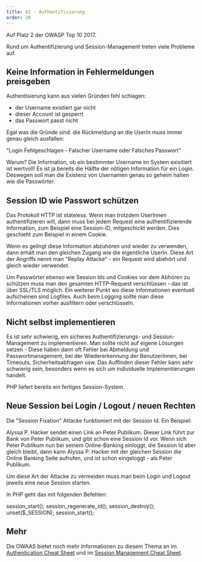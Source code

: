 ```yaml
---
title: A2 - Authentifizierung
order: 20
---
```


Auf Platz 2 der OWASP Top 10 2017.


Rund um Authentifizierung und Session-Management treten viele Probleme auf.

## Keine Information in Fehlermeldungen preisgeben

Authentisierung kann aus vielen Gründen fehl schlagen: 

* der Username existiert gar nicht
* dieser Account ist gesperrt
* das Passwort passt nicht

Egal was die Gründe sind: die Rückmeldung an die UserIn muss immer genau gleich ausfallen:

  "Login Fehlgeschlagen - Falscher Username oder Falsches Passwort"

Warum? Die Information, ob ein bestimmter Username im System exisitiert ist wertvoll! Es
ist ja bereits die Hälfte der nötigen Information für ein Login. Deswegen soll man die Existenz
von Usernamen genau so geheim halten wie die Passwörter.

## Session ID wie Passwort schützen

Das Protokoll HTTP ist stateless.  Wenn man trotzdem UserInnen authentifizieren
will, dann muss bei jedem Request eine authentifizierende Information, zum Beispiel eine Session-ID,
mitgeschickt werden.  Dies geschieht zum Beispiel in einem Cookie.  

Wenn es gelingt diese Information abzuhören und wieder zu verwenden, 
dann erhält man den gleichen Zugang wie die eigentliche UserIn. Diese
Art der Angriffs nennt man "Replay Attacke" - ein Request wird abehört und
gleich wieder verwendet.

Um Passwörter ebenso wie Session Ids und Cookies vor dem Abhören zu 
schützen muss man den gesamten HTTP-Request verschlüssen - das ist über SSL/TLS möglich.
Ein weiterer Punkt wo diese Informationen eventuell aufscheinen sind Logfiles.
Auch beim Logging sollte man diese Informationen vorher ausfiltern oder verschlüsseln.

## Nicht selbst implementieren

Es ist sehr schwierig, ein sicheres Authentifizierungs- und Session-Management zu implementieren. Man sollte nicht auf eigene Lösungen setzen - Diese haben dann oft Fehler bei Abmeldung und Passwortmanagement, bei der Wiedererkennung der BenutzerInnen, bei Timeouts, Sicherheitsabfragen usw. Das Auffinden dieser Fehler kann sehr schwierig sein, besonders wenn es sich um individuelle Implementierungen handelt.

PHP liefert bereits ein fertiges Session-System.

## Neue Session bei Login / Logout / neuen Rechten

Die "Session Fixation" Attacke funktioniert mit der Session Id. Ein Beispiel:

Alyssa P. Hacker sendet einen Link an Peter Publikum. Dieser Link führt
zur Bank von Peter Publikum, und gibt schon eine Session Id vor. Wenn sich
Peter Publikum nun bei seinem Online-Banking einloggt, die Session Id aber
gleich bleibt, dann kann Alyssa P. Hacker mit der gleichen Session die Online Banking
Seite aufrufen, und ist schon eingeloggt - als Peter Publikum.

Um diese Art der Attacke zu vermeiden muss man beim Login und Logout jeweils eine neue Session starten.

In PHP geht das mit folgenden Befehlen:

<php caption="neue Session starten nach erfolgreichem Login">
  session_start();
  session_regenerate_id();
  session_destroy();
  unset($_SESSION);
  session_start();
</php>

## Mehr

Die OWAAS bietet noch mehr Informationen zu diesem Thema an
im  [Authentication Cheat Sheet](https://www.owasp.org/index.php/Session_Management_Cheat_Sheet)
und im [Session Management Cheat Sheet](https://www.owasp.org/index.php/Session_Management_Cheat_Sheet).
